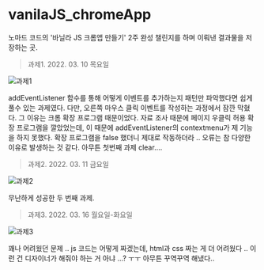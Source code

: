# vanilaJS_chromeApp

노마드 코드의 '바닐라 JS 크롬앱 만들기' 2주 완성 챌린지를 하며 이뤄낸 결과물을 저장하는 곳.

>과제1. 2022. 03. 10 목요일

![과제1](https://user-images.githubusercontent.com/78461009/157690523-40af3334-99ad-4d55-b1d6-f0be0fdd0480.gif)

addEventListener 함수를 통해 어떻게 이벤트를 추가하는지 패턴만 파악했다면 쉽게 풀수 있는 과제였다.
다만, 오른쪽 마우스 클릭 이벤트를 작성하는 과정에서 잠깐 막혔다. 그 이유는 크롬 확장 프로그램 때문이었다. 자료 조사 때문에 페이지 우클릭 허용 확장 프로그램을 깔았었는데, 이 때문에 addEventListener의 contextmenu가 제 기능을 하지 못했다. 확장 프로그램을 false 했더니 제대로 작동하더라 .. 오류는 참 다양한 이유로 발생하는 것 같다. 아무튼 첫번째 과제 clear....

>과제2. 2022. 03. 11 금요일

![과제2](https://user-images.githubusercontent.com/78461009/157924257-946bd1b8-d363-4b5e-aa75-710cf19d96ee.gif)

무난하게 성공한 두 번째 과제.

>과제3. 2022. 03. 16 월요일-화요일

![과제3](https://user-images.githubusercontent.com/78461009/158427211-d5d977ca-a8ae-4030-83a6-0095c841e98a.gif)

꽤나 어려웠던 문제 .. js 코드는 어떻게 짜겠는데, html과 css 짜는 게 더 어려웠다 .. 이런 건 디자이너가 해줘야 하는 거 아냐 ...? ㅜㅜ 아무튼 꾸역꾸역 해냈다..

